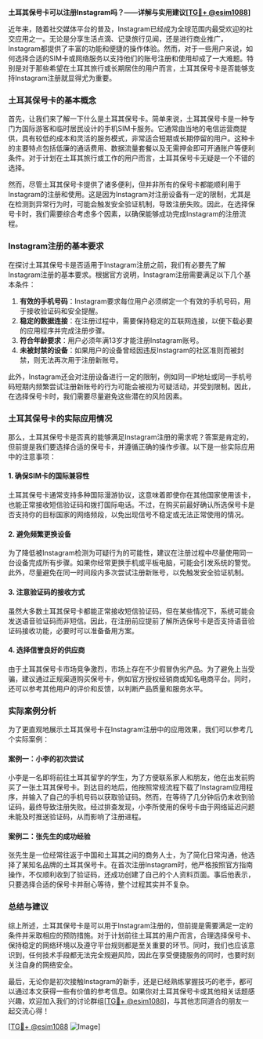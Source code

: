 **土耳其保号卡可以注册Instagram吗？——详解与实用建议[[TG💪+ @esim1088](https://t.me/s/esim1088)]**

近年来，随着社交媒体平台的普及，Instagram已经成为全球范围内最受欢迎的社交应用之一。无论是分享生活点滴、记录旅行见闻，还是进行商业推广，Instagram都提供了丰富的功能和便捷的操作体验。然而，对于一些用户来说，如何选择合适的SIM卡或网络服务以支持他们的账号注册和使用却成了一大难题。特别是对于那些希望在土耳其旅行或长期居住的用户而言，土耳其保号卡是否能够支持Instagram注册就显得尤为重要。

### 土耳其保号卡的基本概念

首先，让我们来了解一下什么是土耳其保号卡。简单来说，土耳其保号卡是一种专门为国际游客和临时居民设计的手机SIM卡服务。它通常由当地的电信运营商提供，具有较低的成本和灵活的服务模式，非常适合短期或长期停留的用户。这种卡的主要特点包括低廉的通话费用、数据流量套餐以及无需押金即可开通账户等便利条件。对于计划在土耳其旅行或工作的用户而言，土耳其保号卡无疑是一个不错的选择。

然而，尽管土耳其保号卡提供了诸多便利，但并非所有的保号卡都能顺利用于Instagram的注册和使用。这是因为Instagram对注册设备有一定的限制，尤其是在检测到异常行为时，可能会触发安全验证机制，导致注册失败。因此，在选择保号卡时，我们需要综合考虑多个因素，以确保能够成功完成Instagram的注册流程。

### Instagram注册的基本要求

在探讨土耳其保号卡是否适用于Instagram注册之前，我们有必要先了解Instagram注册的基本要求。根据官方说明，Instagram注册需要满足以下几个基本条件：

1. **有效的手机号码**：Instagram要求每位用户必须绑定一个有效的手机号码，用于接收验证码和安全提醒。
2. **稳定的数据连接**：在注册过程中，需要保持稳定的互联网连接，以便下载必要的应用程序并完成注册步骤。
3. **符合年龄要求**：用户必须年满13岁才能注册Instagram账号。
4. **未被封禁的设备**：如果用户的设备曾经因违反Instagram的社区准则而被封禁，则无法再次用于注册新账号。

此外，Instagram还会对注册设备进行一定的限制，例如同一IP地址或同一手机号码短期内频繁尝试注册新账号的行为可能会被视为可疑活动，并受到限制。因此，在选择保号卡时，我们需要尽量避免这些潜在的风险因素。

### 土耳其保号卡的实际应用情况

那么，土耳其保号卡是否真的能够满足Instagram注册的需求呢？答案是肯定的，但前提是我们要选择合适的保号卡，并遵循正确的操作步骤。以下是一些实际应用中的注意事项：

#### 1. 确保SIM卡的国际兼容性
土耳其保号卡通常支持多种国际漫游协议，这意味着即使你在其他国家使用该卡，也能正常接收短信验证码和拨打国际电话。不过，在购买前最好确认所选保号卡是否支持你的目标国家的网络频段，以免出现信号不稳定或无法正常使用的情况。

#### 2. 避免频繁更换设备
为了降低被Instagram检测为可疑行为的可能性，建议在注册过程中尽量使用同一台设备完成所有步骤。如果你经常更换手机或平板电脑，可能会引发系统的警觉。此外，尽量避免在同一时间段内多次尝试注册新账号，以免触发安全验证机制。

#### 3. 注意验证码的接收方式
虽然大多数土耳其保号卡都能正常接收短信验证码，但在某些情况下，系统可能会发送语音验证码而非短信。因此，在注册前应提前了解所选保号卡是否支持语音验证码接收功能，必要时可以准备备用方案。

#### 4. 选择信誉良好的供应商
由于土耳其保号卡市场竞争激烈，市场上存在不少假冒伪劣产品。为了避免上当受骗，建议通过正规渠道购买保号卡，例如官方授权经销商或知名电商平台。同时，还可以参考其他用户的评价和反馈，以判断产品质量和服务水平。

### 实际案例分析

为了更直观地展示土耳其保号卡在Instagram注册中的应用效果，我们可以参考几个实际案例：

#### 案例一：小李的初次尝试
小李是一名即将前往土耳其留学的学生，为了方便联系家人和朋友，他在出发前购买了一张土耳其保号卡。到达目的地后，他按照常规流程下载了Instagram应用程序，并输入了自己的手机号码以获取验证码。然而，在等待了几分钟后仍未收到验证码，最终导致注册失败。经过排查发现，小李所使用的保号卡由于网络延迟问题未能及时推送验证码，从而影响了注册进程。

#### 案例二：张先生的成功经验
张先生是一位经常往返于中国和土耳其之间的商务人士，为了简化日常沟通，他选择了某知名品牌的土耳其保号卡。在首次注册Instagram时，他严格按照官方指南操作，不仅顺利收到了验证码，还成功创建了自己的个人资料页面。事后他表示，只要选择合适的保号卡并耐心等待，整个过程其实并不复杂。

### 总结与建议

综上所述，土耳其保号卡是可以用于Instagram注册的，但前提是需要满足一定的条件并采取相应的预防措施。对于计划前往土耳其的用户而言，合理选择保号卡、保持稳定的网络环境以及遵守平台规则都是至关重要的环节。同时，我们也应该意识到，任何技术手段都无法完全规避风险，因此在享受便捷服务的同时，也要时刻关注自身的网络安全。

最后，无论你是初次接触Instagram的新手，还是已经熟练掌握技巧的老手，都可以通过本文获得一些有价值的参考信息。如果你对土耳其保号卡或其他相关话题感兴趣，欢迎加入我们的讨论群组[[TG💪+ @esim1088](https://t.me/s/esim1088)]，与其他志同道合的朋友一起交流心得！

[[TG💪+ @esim1088](https://t.me/s/esim1088) ![Image](https://i.postimg.cc/4NQfJmqS/Snipaste-2025-05-13-00-14-12.png)]